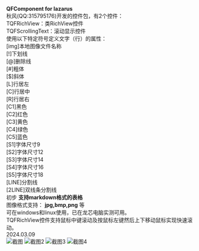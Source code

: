  **QFComponent for lazarus**   
秋风(QQ:315795176)开发的控件包，有2个控件：  
TQFRichView：类RichView控件  
TQFScrollingText：滚动显示控件  
使用以下特定符号定义文字（行）的属性：  
[img]本地图像文件名称  
[!]下划线  
[@]删除线  
[#]粗体  
[$]斜体  
[L]行居左  
[C]行居中  
[R]行居右  
[C1]黑色  
[C2]红色  
[C3]黄色  
[C4]绿色  
[C5]蓝色  
[S1]字体尺寸9  
[S2]字体尺寸12  
[S3]字体尺寸14  
[S4]字体尺寸16  
[S5]字体尺寸18  
[LINE]分割线  
[2LINE]双线条分割线  
初步 **支持markdown格式的表格**   
图像格式支持： **jpg,bmp,png** 等    
可在windows和linux使用，已在龙芯电脑实测可用。  
TQFRichView控件支持鼠标中键滚动及按鼠标左键然后上下移动鼠标实现快速滚动。  
2024.03.09  
![截图](https://github.com/szlbz/QFComponent/blob/main/%E6%88%AA%E5%9B%BE.png)
![截图2](https://github.com/szlbz/QFComponent/blob/main/%E6%88%AA%E5%9B%BE2.png)
![截图3](https://github.com/szlbz/QFComponent/blob/main/%E6%88%AA%E5%9B%BE3.png)
![截图4](https://github.com/szlbz/QFComponent/blob/main/%E6%88%AA%E5%9B%BE4.png)  
